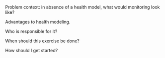 Problem context: in absence of a health model, what would monitoring look like?

Advantages to health modeling.

Who is responsible for it? 

When should this exercise be done?

How should I get started?


